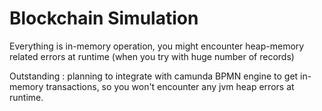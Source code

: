# Blockchain Simulation
Everything is in-memory operation, you might encounter heap-memory related errors at runtime (when you try with huge number of records)

Outstanding :
planning to integrate with camunda BPMN engine to get in-memory transactions, so you won't encounter any jvm heap errors at runtime.
